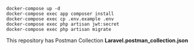 ```
docker-compose up -d
docker-compose exec app composer install
docker-compose exec cp .env.example .env
docker-compose exec php artisan jwt:secret
docker-compose exec php artisan migrate
```

This repository has Postman Collection **Laravel.postman_collection.json**
